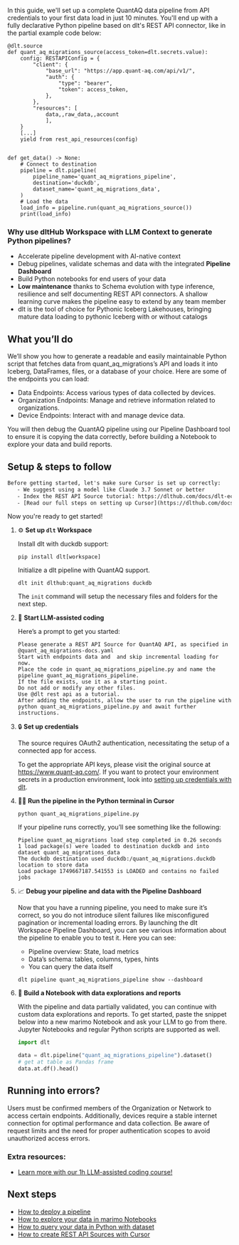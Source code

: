 In this guide, we'll set up a complete QuantAQ data pipeline from API credentials to your first data load in just 10 minutes. You'll end up with a fully declarative Python pipeline based on dlt's REST API connector, like in the partial example code below:

```python-outcome
@dlt.source
def quant_aq_migrations_source(access_token=dlt.secrets.value):
    config: RESTAPIConfig = {
        "client": {
            "base_url": "https://app.quant-aq.com/api/v1/",
            "auth": {
                "type": "bearer",
                "token": access_token,
            },
        },
        "resources": [
            data,,raw_data,,account
            ],
    }
    [...]
    yield from rest_api_resources(config)


def get_data() -> None:
    # Connect to destination
    pipeline = dlt.pipeline(
        pipeline_name='quant_aq_migrations_pipeline',
        destination='duckdb',
        dataset_name='quant_aq_migrations_data', 
    )
    # Load the data
    load_info = pipeline.run(quant_aq_migrations_source())
    print(load_info) 
```

### Why use dltHub Workspace with LLM Context to generate Python pipelines?

- Accelerate pipeline development with AI-native context
- Debug pipelines, validate schemas and data with the integrated **Pipeline Dashboard**
- Build Python notebooks for end users of your data
- **Low maintenance** thanks to Schema evolution with type inference, resilience and self documenting REST API connectors. A shallow learning curve makes the pipeline easy to extend by any team member
- dlt is the tool of choice for Pythonic Iceberg Lakehouses, bringing mature data loading to pythonic Iceberg with or without catalogs

## What you’ll do

We’ll show you how to generate a readable and easily maintainable Python script that fetches data from quant_aq_migrations’s API and loads it into Iceberg, DataFrames, files, or a database of your choice. Here are some of the endpoints you can load:

- Data Endpoints: Access various types of data collected by devices.
- Organization Endpoints: Manage and retrieve information related to organizations.
- Device Endpoints: Interact with and manage device data.

You will then debug the QuantAQ pipeline using our Pipeline Dashboard tool to ensure it is copying the data correctly, before building a Notebook to explore your data and build reports.

## Setup & steps to follow

```default
Before getting started, let's make sure Cursor is set up correctly:
   - We suggest using a model like Claude 3.7 Sonnet or better
   - Index the REST API Source tutorial: https://dlthub.com/docs/dlt-ecosystem/verified-sources/rest_api/ and add it to context as **@dlt rest api**
   - [Read our full steps on setting up Cursor](https://dlthub.com/docs/dlt-ecosystem/llm-tooling/cursor-restapi#23-configuring-cursor-with-documentation)
```

Now you're ready to get started!

1. ⚙️ **Set up `dlt` Workspace**
    
    Install dlt with duckdb support:
    ```shell
    pip install dlt[workspace]
    ```

    Initialize a dlt pipeline with QuantAQ support.
    ```shell
    dlt init dlthub:quant_aq_migrations duckdb
    ```

    The `init` command will setup the necessary files and folders for the next step.
    
2. 🤠 **Start LLM-assisted coding**
    
    Here’s a prompt to get you started:
    
    ```prompt
    Please generate a REST API Source for QuantAQ API, as specified in @quant_aq_migrations-docs.yaml 
    Start with endpoints data and  and skip incremental loading for now. 
    Place the code in quant_aq_migrations_pipeline.py and name the pipeline quant_aq_migrations_pipeline. 
    If the file exists, use it as a starting point. 
    Do not add or modify any other files. 
    Use @dlt rest api as a tutorial. 
    After adding the endpoints, allow the user to run the pipeline with python quant_aq_migrations_pipeline.py and await further instructions.
    ```

    
3. 🔒 **Set up credentials** 
    
    The source requires OAuth2 authentication, necessitating the setup of a connected app for access.
    
    To get the appropriate API keys, please visit the original source at https://www.quant-aq.com/.
    If you want to protect your environment secrets in a production environment, look into [setting up credentials with dlt](https://dlthub.com/docs/walkthroughs/add_credentials).
    
4. 🏃‍♀️ **Run the pipeline in the Python terminal in Cursor**
    
    ```shell
    python quant_aq_migrations_pipeline.py
    ```
    
    If your pipeline runs correctly, you’ll see something like the following:
    
    ```shell
    Pipeline quant_aq_migrations load step completed in 0.26 seconds
    1 load package(s) were loaded to destination duckdb and into dataset quant_aq_migrations_data
    The duckdb destination used duckdb:/quant_aq_migrations.duckdb location to store data
    Load package 1749667187.541553 is LOADED and contains no failed jobs
    ```
    
5. 📈 **Debug your pipeline and data with the Pipeline Dashboard**

    Now that you have a running pipeline, you need to make sure it’s correct, so you do not introduce silent failures like misconfigured pagination or incremental loading errors. By launching the dlt Workspace Pipeline Dashboard, you can see various information about the pipeline to enable you to test it. Here you can see:
    - Pipeline overview: State, load metrics
    - Data’s schema: tables, columns, types, hints
    - You can query the data itself
    
    ```shell
    dlt pipeline quant_aq_migrations_pipeline show --dashboard
    ```
    
6. 🐍 **Build a Notebook with data explorations and reports**

    With the pipeline and data partially validated, you can continue with custom data explorations and reports. To get started, paste the snippet below into a new marimo Notebook and ask your LLM to go from there. Jupyter Notebooks and regular Python scripts are supported as well.

    
    ```python
    import dlt

   data = dlt.pipeline("quant_aq_migrations_pipeline").dataset()
   # get at table as Pandas frame
   data.at.df().head()
    ```

## Running into errors?

Users must be confirmed members of the Organization or Network to access certain endpoints. Additionally, devices require a stable internet connection for optimal performance and data collection. Be aware of request limits and the need for proper authentication scopes to avoid unauthorized access errors.

### Extra resources:

- [Learn more with our 1h LLM-assisted coding course!](https://www.youtube.com/watch?v=GGid70rnJuM)

## Next steps

- [How to deploy a pipeline](https://dlthub.com/docs/walkthroughs/deploy-a-pipeline)
- [How to explore your data in marimo Notebooks](https://dlthub.com/docs/general-usage/dataset-access/marimo)
- [How to query your data in Python with dataset](https://dlthub.com/docs/general-usage/dataset-access/dataset)
- [How to create REST API Sources with Cursor](https://dlthub.com/docs/dlt-ecosystem/llm-tooling/cursor-restapi)